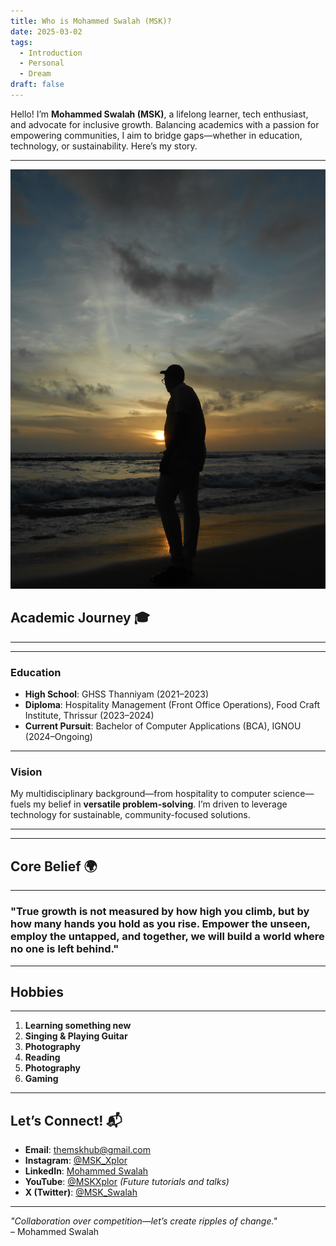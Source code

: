 ```yaml
---
title: Who is Mohammed Swalah (MSK)?
date: 2025-03-02
tags:
  - Introduction
  - Personal
  - Dream
draft: false
---
```


Hello! I’m **Mohammed Swalah (MSK)**, a lifelong learner, tech enthusiast, and advocate for inclusive growth. Balancing academics with a passion for empowering communities, I aim to bridge gaps—whether in education, technology, or sustainability. Here’s my story.

---
![Mohammed Swalah]( /images/my.JPG)
## Academic Journey 🎓
---
---
### **Education**
- **High School**: GHSS Thanniyam (2021–2023)  
- **Diploma**: Hospitality Management (Front Office Operations), Food Craft Institute, Thrissur (2023–2024)  
- **Current Pursuit**: Bachelor of Computer Applications (BCA), IGNOU (2024–Ongoing)  
---
### **Vision**  
My multidisciplinary background—from hospitality to computer science—fuels my belief in **versatile problem-solving**. I’m driven to leverage technology for sustainable, community-focused solutions.

---
 

---
## Core Belief 🌍
---
### "True growth is not measured by how high you climb, but by how many hands you hold as you rise. Empower the unseen, employ the untapped, and together, we will build a world where no one is left behind." 
---
## Hobbies   
----

1. **Learning something new**
2. **Singing & Playing Guitar**
3. **Photography**
4. **Reading**
5. **Photography**
6. **Gaming** 

---

## Let’s Connect! 📬

- **Email**: [themskhub@gmail.com](mailto:themskhub@gmail.com)  
- **Instagram**: [@MSK_Xplor](https://instagram.com/msk_xplor)   
- **LinkedIn**: [Mohammed Swalah](https://linkedin.com/in/mohammed-swalah-855b39321)  
- **YouTube**: [@MSKXplor](https://youtube.com/@MSKXplor) *(Future tutorials and talks)*  
- **X (Twitter)**: [@MSK_Swalah](https://twitter.com/msk_swalah)  

---

*"Collaboration over competition—let’s create ripples of change."*  
– Mohammed Swalah
